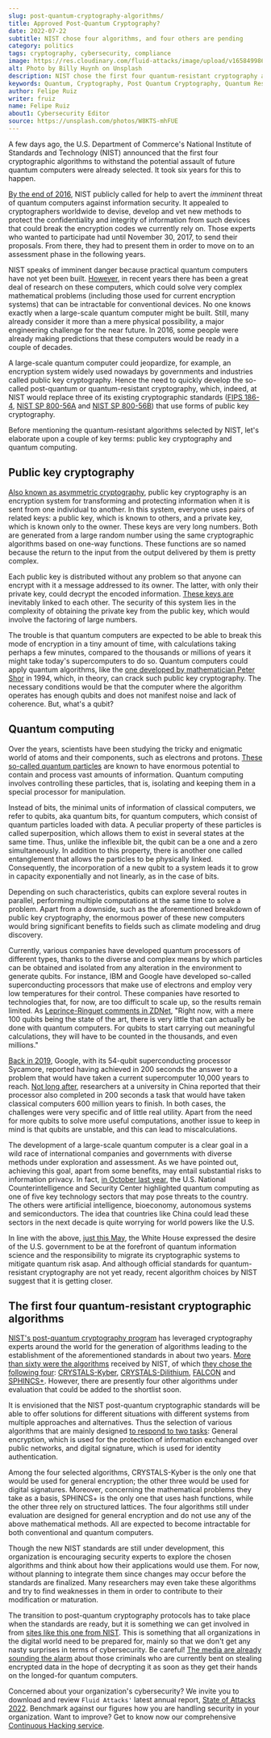 ```yaml
---
slug: post-quantum-cryptography-algorithms/
title: Approved Post-Quantum Cryptography?
date: 2022-07-22
subtitle: NIST chose four algorithms, and four others are pending
category: politics
tags: cryptography, cybersecurity, compliance
image: https://res.cloudinary.com/fluid-attacks/image/upload/v1658499864/blog/post-quantum-cryptography-algorithms/cover_post-quantum-cryptography-algorithms.webp
alt: Photo by Billy Huynh on Unsplash
description: NIST chose the first four quantum-resistant cryptography algorithms. Here you'll learn about it with an intro to public key cryptography and quantum computing.
keywords: Quantum, Cryptography, Post Quantum Cryptography, Quantum Resistant Cryptography, Quantum Computers, Public Key Cryptography, Nist, Ethical Hacking, Pentesting
author: Felipe Ruiz
writer: fruiz
name: Felipe Ruiz
about1: Cybersecurity Editor
source: https://unsplash.com/photos/W8KTS-mhFUE
---
```


A few days ago,
the U.S. Department of Commerce's
National Institute of Standards and Technology
(NIST) announced that the first four cryptographic algorithms
to withstand the potential assault of future quantum computers
were already selected.
It took six years for this to happen.

[By the end of 2016](https://www.nist.gov/news-events/news/2016/12/nist-asks-public-help-future-proof-electronic-information),
NIST publicly called for help
to avert the *imminent* threat of quantum computers
against information security.
It appealed to cryptographers worldwide to devise,
develop and vet new methods
to protect the confidentiality and integrity of information
from such devices that could break the encryption codes
we currently rely on.
Those experts who wanted to participate had until November 30, 2017,
to send their proposals.
From there,
they had to present them
in order to move on to an assessment phase
in the following years.

NIST speaks of imminent danger
because practical quantum computers have not yet been built.
[However](https://csrc.nist.gov/projects/post-quantum-cryptography),
in recent years
there has been a great deal of research on these computers,
which could solve very complex mathematical problems
(including those used for current encryption systems)
that can be intractable for conventional devices.
No one knows exactly
when a large-scale quantum computer might be built.
Still,
many already consider it more than a mere physical possibility,
a major engineering challenge for the near future.
In 2016,
some people were already making predictions
that these computers would be ready in a couple of decades.

A large-scale quantum computer could jeopardize,
for example,
an encryption system widely used nowadays by governments and industries
called public key cryptography.
Hence the need to quickly develop
the so-called post-quantum or quantum-resistant cryptography,
which,
indeed,
at NIST would replace three of its existing cryptographic standards
([FIPS 186-4](http://nvlpubs.nist.gov/nistpubs/FIPS/NIST.FIPS.186-4.pdf),
[NIST SP 800-56A](http://nvlpubs.nist.gov/nistpubs/SpecialPublications/NIST.SP.800-56Ar2.pdf)
and [NIST SP 800-56B](http://nvlpubs.nist.gov/nistpubs/SpecialPublications/NIST.SP.800-56Br1.pdf))
that use forms of public key cryptography.

Before mentioning the quantum-resistant algorithms selected by NIST,
let's elaborate upon a couple of key terms:
public key cryptography and quantum computing.

## Public key cryptography

[Also known as asymmetric cryptography](https://en.wikipedia.org/wiki/Public-key_cryptography),
public key cryptography is an encryption system
for transforming and protecting information
when it is sent from one individual to another.
In this system,
everyone uses pairs of related keys:
a public key,
which is known to others,
and a private key,
which is known only to the owner.
These keys are very long numbers.
Both are generated from a large random number
using the same cryptographic algorithms
based on one-way functions.
These functions are so named
because the return to the input
from the output delivered by them
is pretty complex.

Each public key is distributed without any problem
so that anyone can encrypt with it a message addressed to its owner.
The latter,
with only their private key,
could decrypt the encoded information.
[These keys are](https://www.zdnet.com/article/quantum-computers-could-one-day-reveal-all-of-our-secrets/)
inevitably linked to each other.
The security of this system
lies in the complexity of obtaining the private key
from the public key,
which would involve the factoring of large numbers.

The trouble is that
quantum computers are expected to be able to break this mode of encryption
in a tiny amount of time,
with calculations taking perhaps a few minutes,
compared to the thousands or millions of years
it might take today's supercomputers to do so.
Quantum computers could apply quantum algorithms,
like the [one developed by mathematician Peter Shor](https://en.wikipedia.org/wiki/Shor%27s_algorithm)
in 1994,
which, in theory, can crack such public key cryptography.
The necessary conditions would be that
the computer where the algorithm operates has enough qubits
and does not manifest noise and lack of coherence.
But, what's a qubit?

## Quantum computing

Over the years,
scientists have been studying
the tricky and enigmatic world of atoms and their components,
such as electrons and protons.
[These so-called quantum particles](https://www.zdnet.com/article/what-is-quantum-computing-everything-you-need-to-know-about-the-strange-world-of-quantum-computers/)
are known to have enormous potential
to contain and process vast amounts of information.
Quantum computing involves controlling these particles,
that is,
isolating and keeping them in a special processor for manipulation.

Instead of bits,
the minimal units of information of classical computers,
we refer to qubits,
aka quantum bits,
for quantum computers,
which consist of quantum particles loaded with data.
A peculiar property of these particles is called superposition,
which allows them to exist in several states at the same time.
Thus,
unlike the inflexible bit,
the qubit can be a one and a zero simultaneously.
In addition to this property,
there is another one called entanglement
that allows the particles to be physically linked.
Consequently,
the incorporation of a new qubit to a system
leads it to grow in capacity exponentially and not linearly,
as in the case of bits.

Depending on such characteristics,
qubits can explore several routes in parallel,
performing multiple computations at the same time to solve a problem.
Apart from a downside,
such as the aforementioned breakdown of public key cryptography,
the enormous power of these new computers would bring significant benefits
to fields such as climate modeling and drug discovery.

Currently,
various companies have developed quantum processors of different types,
thanks to the diverse and complex means
by which particles can be obtained
and isolated from any alteration in the environment
to generate qubits.
For instance,
IBM and Google have developed so-called superconducting processors
that make use of electrons
and employ very low temperatures for their control.
These companies have resorted to technologies that,
for now,
are too difficult to scale up,
so the results remain limited.
As [Leprince-Ringuet comments in ZDNet](https://www.zdnet.com/article/what-is-quantum-computing-everything-you-need-to-know-about-the-strange-world-of-quantum-computers/),
"Right now,
with a mere 100 qubits being the state of the art,
there is very little that can actually be done with quantum computers.
For qubits to start carrying out meaningful calculations,
they will have to be counted in the thousands,
and even millions."

[Back in 2019](https://www.zdnet.com/article/google-weve-made-quantum-supremacy-breakthrough-with-54-qubit-sycamore-chip/),
Google,
with its 54-qubit superconducting processor Sycamore,
reported having achieved in 200 seconds the answer to a problem
that would have taken a current supercomputer 10,000 years to reach.
[Not long after](https://www.zdnet.com/article/quantum-supremacy-milestone-achieved-by-light-emitting-quantum-computer/),
researchers at a university in China reported that
their processor also completed in 200 seconds a task
that would have taken classical computers 600 million years to finish.
In both cases,
the challenges were very specific and of little real utility.
Apart from the need for more qubits to solve more useful computations,
another issue to keep in mind is that qubits are unstable,
and this can lead to miscalculations.

The development of a large-scale quantum computer is a clear goal
in a wild race of international companies and governments
with diverse methods under exploration and assessment.
As we have pointed out,
achieving this goal,
apart from some benefits,
may entail substantial risks to information privacy.
In fact,
[in October last year](https://www.dni.gov/files/NCSC/documents/SafeguardingOurFuture/FINAL_NCSC_Emerging%20Technologies_Factsheet_10_22_2021.pdf),
the U.S. National Counterintelligence and Security Center
highlighted quantum computing as one of five key technology sectors
that may pose threats to the country.
The others were artificial intelligence,
bioeconomy, autonomous systems and semiconductors.
The idea that countries like China could lead these sectors
in the next decade
is quite worrying for world powers like the U.S.

In line with the above,
[just this May](https://www.whitehouse.gov/briefing-room/statements-releases/2022/05/04/national-security-memorandum-on-promoting-united-states-leadership-in-quantum-computing-while-mitigating-risks-to-vulnerable-cryptographic-systems/),
the White House expressed the desire of the U.S. government
to be at the forefront of quantum information science
and the responsibility to migrate its cryptographic systems
to mitigate quantum risk asap.
And although official standards
for quantum-resistant cryptography
are not yet ready,
recent algorithm choices by NIST suggest that
it is getting closer.

## The first four quantum-resistant cryptographic algorithms

[NIST's post-quantum cryptography program](https://www.nist.gov/news-events/news/2022/07/nist-announces-first-four-quantum-resistant-cryptographic-algorithms)
has leveraged cryptography experts around the world
for the generation of algorithms
leading to the establishment of the aforementioned standards
in about two years.
[More than sixty were the algorithms](https://www.nist.gov/news-events/news/2020/07/nists-post-quantum-cryptography-program-enters-selection-round)
received by NIST,
of which [they chose the following four](https://csrc.nist.gov/Projects/post-quantum-cryptography/selected-algorithms-2022):
[CRYSTALS-Kyber](https://pq-crystals.org/kyber/index.shtml),
[CRYSTALS-Dilithium](https://pq-crystals.org/dilithium/index.shtml),
[FALCON](https://falcon-sign.info/)
and [SPHINCS+](https://sphincs.org/).
However,
there are presently four other algorithms under evaluation
that could be added to the shortlist soon.

It is envisioned that
the NIST post-quantum cryptographic standards will be able
to offer solutions for different situations with different systems
from multiple approaches and alternatives.
Thus the selection of various algorithms
that are mainly designed [to respond to two tasks](https://www.nist.gov/news-events/news/2022/07/nist-announces-first-four-quantum-resistant-cryptographic-algorithms):
General encryption,
which is used for the protection of information
exchanged over public networks,
and digital signature,
which is used for identity authentication.

Among the four selected algorithms,
CRYSTALS-Kyber is the only one
that would be used for general encryption;
the other three would be used for digital signatures.
Moreover,
concerning the mathematical problems they take as a basis,
SPHINCS+ is the only one that uses hash functions,
while the other three rely on structured lattices.
The four algorithms still under evaluation are designed for general encryption
and do not use any of the above mathematical methods.
All are expected to become intractable
for both conventional and quantum computers.

Though the new NIST standards are still under development,
this organization is encouraging security experts
to explore the chosen algorithms
and think about how their applications would use them.
For now,
without planning to integrate them
since changes may occur before the standards are finalized.
Many researchers may even take these algorithms
and try to find weaknesses in them
in order to contribute to their modification or maturation.

The transition to post-quantum cryptography protocols has to take place
when the standards are ready,
but it is something we can get involved in
from [sites like this one from NIST](https://www.nccoe.nist.gov/crypto-agility-considerations-migrating-post-quantum-cryptographic-algorithms).
This is something
that all organizations in the digital world need to be prepared for,
mainly so that we don't get any nasty surprises
in terms of cybersecurity.
Be careful!
[The media are already sounding the alarm](https://www.zdnet.com/article/quantum-computers-could-crack-encryption-warns-white-house-as-it-details-action-plan/)
about those criminals
who are currently bent on stealing encrypted data
in the hope of decrypting it
as soon as they get their hands on the longed-for quantum computers.

Concerned about your organization's cybersecurity?
We invite you to download and review `Fluid Attacks'` latest annual report,
[State of Attacks 2022](https://try.fluidattacks.com/report/state-of-attacks-2022/).
Benchmark against our figures
how you are handling security in your organization.
Want to improve?
Get to know now our comprehensive [Continuous Hacking service](../../services/continuous-hacking/).

